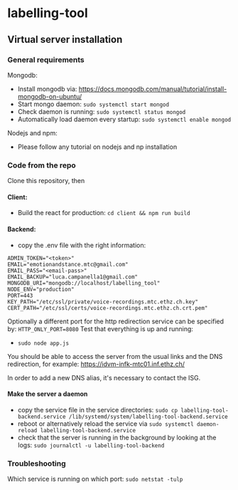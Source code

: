 # labelling-tool


## Virtual server installation
### General requirements
Mongodb:
- Install mongodb via: https://docs.mongodb.com/manual/tutorial/install-mongodb-on-ubuntu/ 
- Start mongo daemon: `sudo systemctl start mongod`
- Check daemon is running: `sudo systemctl status mongod`
- Automatically load daemon every startup: `sudo systemctl enable mongod`

Nodejs and npm:
- Please follow any tutorial on nodejs and np installation 

### Code from the repo
Clone this repository, then

#### Client:
- Build the react for production: `cd client && npm run build`

#### Backend:
- copy the .env file with the right information:
```
ADMIN_TOKEN="<token>"
EMAIL="emotionandstance.mtc@gmail.com"
EMAIL_PASS="<email-pass>"
EMAIL_BACKUP="luca.campanella1@gmail.com"
MONGODB_URI="mongodb://localhost/labelling_tool"
NODE_ENV="production"
PORT=443
KEY_PATH="/etc/ssl/private/voice-recordings.mtc.ethz.ch.key"
CERT_PATH="/etc/ssl/certs/voice-recordings.mtc.ethz.ch.crt.pem"
```
Optionally a different port for the http redirection service can be specified by: `HTTP_ONLY_PORT=8080`
Test that everything is up and running:
- `sudo node app.js`

You should be able to access the server from the usual links and the DNS redirection, 
for example: https://idvm-infk-mtc01.inf.ethz.ch/ 

In order to add a new DNS alias, it's necessary to contact the ISG.

#### Make the server a daemon
- copy the service file in the service directories: `sudo cp labelling-tool-backend.service /lib/systemd/system/labelling-tool-backend.service`
- reboot or alternatively reload the service via `sudo systemctl daemon-reload labelling-tool-backend.service`
- check that the server is running in the background by looking at the logs: `sudo journalctl -u labelling-tool-backend`


### Troubleshooting
Which service is running on which port: `sudo netstat -tulp` 